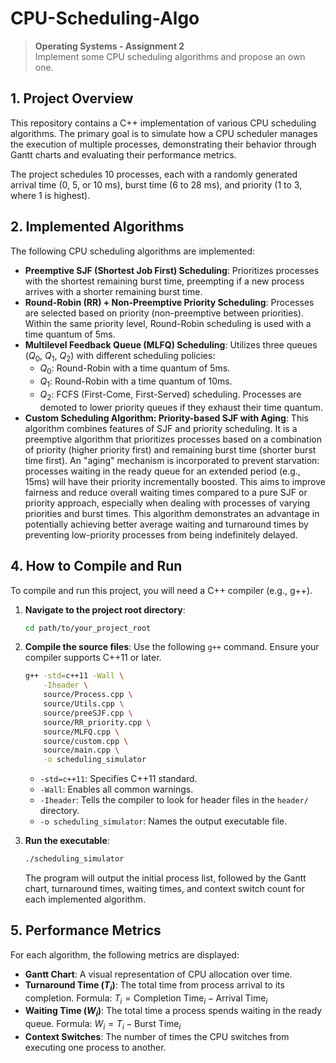 # CPU-Scheduling-Algo
> **Operating Systems - Assignment 2**  
> Implement some CPU scheduling algorithms and propose an own one.

## 1. Project Overview

This repository contains a C++ implementation of various CPU scheduling algorithms. The primary goal is to simulate how a CPU scheduler manages the execution of multiple processes, demonstrating their behavior through Gantt charts and evaluating their performance metrics.

The project schedules 10 processes, each with a randomly generated arrival time (0, 5, or 10 ms), burst time (6 to 28 ms), and priority (1 to 3, where 1 is highest).

## 2. Implemented Algorithms

The following CPU scheduling algorithms are implemented:

* **Preemptive SJF (Shortest Job First) Scheduling**: Prioritizes processes with the shortest remaining burst time, preempting if a new process arrives with a shorter remaining burst time.
* **Round-Robin (RR) + Non-Preemptive Priority Scheduling**: Processes are selected based on priority (non-preemptive between priorities). Within the same priority level, Round-Robin scheduling is used with a time quantum of 5ms.
* **Multilevel Feedback Queue (MLFQ) Scheduling**: Utilizes three queues ($Q_0$, $Q_1$, $Q_2$) with different scheduling policies:
    * $Q_0$: Round-Robin with a time quantum of 5ms.
    * $Q_1$: Round-Robin with a time quantum of 10ms.
    * $Q_2$: FCFS (First-Come, First-Served) scheduling.
    Processes are demoted to lower priority queues if they exhaust their time quantum.
* **Custom Scheduling Algorithm: Priority-based SJF with Aging**: This algorithm combines features of SJF and priority scheduling. It is a preemptive algorithm that prioritizes processes based on a combination of priority (higher priority first) and remaining burst time (shorter burst time first). An "aging" mechanism is incorporated to prevent starvation: processes waiting in the ready queue for an extended period (e.g., 15ms) will have their priority incrementally boosted. This aims to improve fairness and reduce overall waiting times compared to a pure SJF or priority approach, especially when dealing with processes of varying priorities and burst times. This algorithm demonstrates an advantage in potentially achieving better average waiting and turnaround times by preventing low-priority processes from being indefinitely delayed.

## 4. How to Compile and Run

To compile and run this project, you will need a C++ compiler (e.g., g++).

1.  **Navigate to the project root directory**:
    ```bash
    cd path/to/your_project_root
    ```

2.  **Compile the source files**:
    Use the following `g++` command. Ensure your compiler supports C++11 or later.
    ```bash
    g++ -std=c++11 -Wall \
        -Iheader \
        source/Process.cpp \
        source/Utils.cpp \
        source/preeSJF.cpp \
        source/RR_priority.cpp \
        source/MLFQ.cpp \
        source/custom.cpp \
        source/main.cpp \
        -o scheduling_simulator
    ```
    * `-std=c++11`: Specifies C++11 standard.
    * `-Wall`: Enables all common warnings.
    * `-Iheader`: Tells the compiler to look for header files in the `header/` directory.
    * `-o scheduling_simulator`: Names the output executable file.

3.  **Run the executable**:
    ```bash
    ./scheduling_simulator
    ```
    The program will output the initial process list, followed by the Gantt chart, turnaround times, waiting times, and context switch count for each implemented algorithm.

## 5. Performance Metrics

For each algorithm, the following metrics are displayed:

* **Gantt Chart**: A visual representation of CPU allocation over time.
* **Turnaround Time ($T_i$)**: The total time from process arrival to its completion.
    Formula: $T_i = \text{Completion Time}_i - \text{Arrival Time}_i$ 
* **Waiting Time ($W_i$)**: The total time a process spends waiting in the ready queue.
    Formula: $W_i = T_i - \text{Burst Time}_i$ 
* **Context Switches**: The number of times the CPU switches from executing one process to another.
